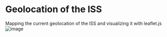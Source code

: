 # Geolocation of the ISS
 Mapping the current geolocation of the ISS and visualizing it with leaflet.js
![image](https://user-images.githubusercontent.com/62846961/182035844-270a1596-3f39-477c-8906-4a0c6f617b3e.png)
